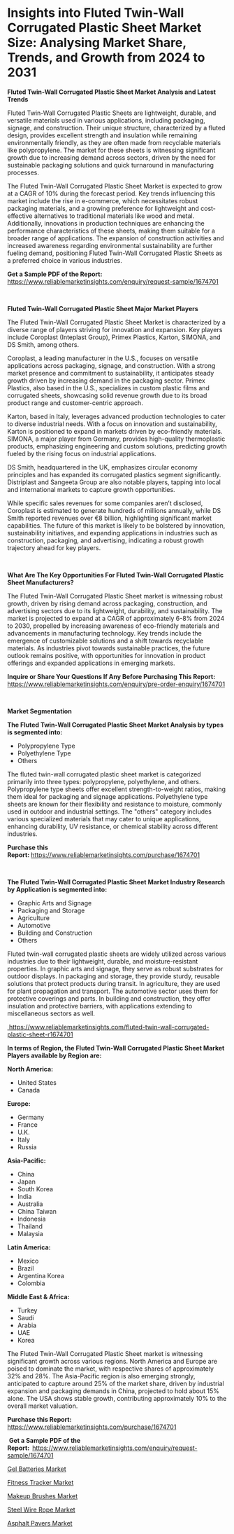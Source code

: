 <p><h1>Insights into Fluted Twin-Wall Corrugated Plastic Sheet Market Size: Analysing Market Share, Trends, and Growth from 2024 to 2031</h1></p><p><strong>Fluted Twin-Wall Corrugated Plastic Sheet Market Analysis and Latest Trends</strong></p>
<p><p>Fluted Twin-Wall Corrugated Plastic Sheets are lightweight, durable, and versatile materials used in various applications, including packaging, signage, and construction. Their unique structure, characterized by a fluted design, provides excellent strength and insulation while remaining environmentally friendly, as they are often made from recyclable materials like polypropylene. The market for these sheets is witnessing significant growth due to increasing demand across sectors, driven by the need for sustainable packaging solutions and quick turnaround in manufacturing processes.</p><p>The Fluted Twin-Wall Corrugated Plastic Sheet Market is expected to grow at a CAGR of 10% during the forecast period. Key trends influencing this market include the rise in e-commerce, which necessitates robust packaging materials, and a growing preference for lightweight and cost-effective alternatives to traditional materials like wood and metal. Additionally, innovations in production techniques are enhancing the performance characteristics of these sheets, making them suitable for a broader range of applications. The expansion of construction activities and increased awareness regarding environmental sustainability are further fueling demand, positioning Fluted Twin-Wall Corrugated Plastic Sheets as a preferred choice in various industries.</p></p>
<p><strong>Get a Sample PDF of the Report:&nbsp;</strong> <a href="https://www.reliablemarketinsights.com/enquiry/request-sample/1674701?utm_campaign=1520&utm_medium=2&utm_source=Github&utm_content=ia&utm_term=10102024&utm_id=fluted-twin-wall-corrugated-plastic-sheet">https://www.reliablemarketinsights.com/enquiry/request-sample/1674701</a></p>
<p>&nbsp;</p>
<p><strong>Fluted Twin-Wall Corrugated Plastic Sheet Major Market Players</strong></p>
<p><p>The Fluted Twin-Wall Corrugated Plastic Sheet Market is characterized by a diverse range of players striving for innovation and expansion. Key players include Coroplast (Inteplast Group), Primex Plastics, Karton, SIMONA, and DS Smith, among others. </p><p>Coroplast, a leading manufacturer in the U.S., focuses on versatile applications across packaging, signage, and construction. With a strong market presence and commitment to sustainability, it anticipates steady growth driven by increasing demand in the packaging sector. Primex Plastics, also based in the U.S., specializes in custom plastic films and corrugated sheets, showcasing solid revenue growth due to its broad product range and customer-centric approach.</p><p>Karton, based in Italy, leverages advanced production technologies to cater to diverse industrial needs. With a focus on innovation and sustainability, Karton is positioned to expand in markets driven by eco-friendly materials. SIMONA, a major player from Germany, provides high-quality thermoplastic products, emphasizing engineering and custom solutions, predicting growth fueled by the rising focus on industrial applications.</p><p>DS Smith, headquartered in the UK, emphasizes circular economy principles and has expanded its corrugated plastics segment significantly. Distriplast and Sangeeta Group are also notable players, tapping into local and international markets to capture growth opportunities.</p><p>While specific sales revenues for some companies aren’t disclosed, Coroplast is estimated to generate hundreds of millions annually, while DS Smith reported revenues over €8 billion, highlighting significant market capabilities. The future of this market is likely to be bolstered by innovation, sustainability initiatives, and expanding applications in industries such as construction, packaging, and advertising, indicating a robust growth trajectory ahead for key players.</p></p>
<p>&nbsp;</p>
<p><strong>What Are The Key Opportunities For Fluted Twin-Wall Corrugated Plastic Sheet Manufacturers?</strong></p>
<p><p>The Fluted Twin-Wall Corrugated Plastic Sheet market is witnessing robust growth, driven by rising demand across packaging, construction, and advertising sectors due to its lightweight, durability, and sustainability. The market is projected to expand at a CAGR of approximately 6-8% from 2024 to 2030, propelled by increasing awareness of eco-friendly materials and advancements in manufacturing technology. Key trends include the emergence of customizable solutions and a shift towards recyclable materials. As industries pivot towards sustainable practices, the future outlook remains positive, with opportunities for innovation in product offerings and expanded applications in emerging markets.</p></p>
<p><strong>Inquire or Share Your Questions If Any Before Purchasing This Report:</strong> <a href="https://www.reliablemarketinsights.com/enquiry/pre-order-enquiry/1674701?utm_campaign=1520&utm_medium=2&utm_source=Github&utm_content=ia&utm_term=10102024&utm_id=fluted-twin-wall-corrugated-plastic-sheet">https://www.reliablemarketinsights.com/enquiry/pre-order-enquiry/1674701</a></p>
<p>&nbsp;</p>
<p><strong>Market Segmentation</strong></p>
<p><strong>The Fluted Twin-Wall Corrugated Plastic Sheet Market Analysis by types is segmented into:</strong></p>
<p><ul><li>Polypropylene Type</li><li>Polyethylene Type</li><li>Others</li></ul></p>
<p><p>The fluted twin-wall corrugated plastic sheet market is categorized primarily into three types: polypropylene, polyethylene, and others. Polypropylene type sheets offer excellent strength-to-weight ratios, making them ideal for packaging and signage applications. Polyethylene type sheets are known for their flexibility and resistance to moisture, commonly used in outdoor and industrial settings. The "others" category includes various specialized materials that may cater to unique applications, enhancing durability, UV resistance, or chemical stability across different industries.</p></p>
<p><strong>Purchase this Report:&nbsp;</strong><a href="https://www.reliablemarketinsights.com/purchase/1674701?utm_campaign=1520&utm_medium=2&utm_source=Github&utm_content=ia&utm_term=10102024&utm_id=fluted-twin-wall-corrugated-plastic-sheet">https://www.reliablemarketinsights.com/purchase/1674701</a></p>
<p>&nbsp;</p>
<p><strong>The Fluted Twin-Wall Corrugated Plastic Sheet Market Industry Research by Application is segmented into:</strong></p>
<p><ul><li>Graphic Arts and Signage</li><li>Packaging and Storage</li><li>Agriculture</li><li>Automotive</li><li>Building and Construction</li><li>Others</li></ul></p>
<p><p>Fluted twin-wall corrugated plastic sheets are widely utilized across various industries due to their lightweight, durable, and moisture-resistant properties. In graphic arts and signage, they serve as robust substrates for outdoor displays. In packaging and storage, they provide sturdy, reusable solutions that protect products during transit. In agriculture, they are used for plant propagation and transport. The automotive sector uses them for protective coverings and parts. In building and construction, they offer insulation and protective barriers, with applications extending to miscellaneous sectors as well.</p></p>
<p><a href="https://www.reliablemarketinsights.com/fluted-twin-wall-corrugated-plastic-sheet-r1674701?utm_campaign=1520&utm_medium=2&utm_source=Github&utm_content=ia&utm_term=10102024&utm_id=fluted-twin-wall-corrugated-plastic-sheet">&nbsp;https://www.reliablemarketinsights.com/fluted-twin-wall-corrugated-plastic-sheet-r1674701</a></p>
<p><strong>In terms of Region, the Fluted Twin-Wall Corrugated Plastic Sheet Market Players available by Region are:</strong></p>
<p>
    <p> <strong> North America: </strong>
        <ul>
            <li>United States</li>
            <li>Canada</li>
        </ul>
        </p> 
    <p> <strong> Europe: </strong>
        <ul>
            <li>Germany</li>
            <li>France</li>
            <li>U.K.</li>
            <li>Italy</li>
            <li>Russia</li>
        </ul>
        </p> 
    <p> <strong> Asia-Pacific: </strong>
        <ul>
            <li>China</li>
            <li>Japan</li>
            <li>South Korea</li>
            <li>India</li>
            <li>Australia</li>
            <li>China Taiwan</li>
            <li>Indonesia</li>
            <li>Thailand</li>
            <li>Malaysia</li>
        </ul>
        </p> 
    <p> <strong> Latin America: </strong>
        <ul>
            <li>Mexico</li>
            <li>Brazil</li>
            <li>Argentina Korea</li>
            <li>Colombia</li>
        </ul>
        </p> 
    <p> <strong> Middle East & Africa: </strong>
        <ul>
            <li>Turkey</li>
            <li>Saudi</li>
            <li>Arabia</li>
            <li>UAE</li>
            <li>Korea</li>
        </ul>
    </p>
    </p>
<p><p>The Fluted Twin-Wall Corrugated Plastic Sheet market is witnessing significant growth across various regions. North America and Europe are poised to dominate the market, with respective shares of approximately 32% and 28%. The Asia-Pacific region is also emerging strongly, anticipated to capture around 25% of the market share, driven by industrial expansion and packaging demands in China, projected to hold about 15% alone. The USA shows stable growth, contributing approximately 10% to the overall market valuation.</p></p>
<p><strong>Purchase this Report: </strong><a href="https://www.reliablemarketinsights.com/purchase/1674701?utm_campaign=1520&utm_medium=2&utm_source=Github&utm_content=ia&utm_term=10102024&utm_id=fluted-twin-wall-corrugated-plastic-sheet">https://www.reliablemarketinsights.com/purchase/1674701</a></p>
<p>&nbsp;<strong>Get a Sample PDF of the Report:&nbsp;&nbsp;</strong><a href="https://www.reliablemarketinsights.com/enquiry/request-sample/1674701?utm_campaign=1520&utm_medium=2&utm_source=Github&utm_content=ia&utm_term=10102024&utm_id=fluted-twin-wall-corrugated-plastic-sheet">https://www.reliablemarketinsights.com/enquiry/request-sample/1674701</a></p>
<p><strong></strong></p>
<p><p><a href="https://www.linkedin.com/pulse/insights-gel-batteries-market-players-size-geographical-regions-hvjde?utm_campaign=1520&utm_medium=2&utm_source=Github&utm_content=ia&utm_term=10102024&utm_id=fluted-twin-wall-corrugated-plastic-sheet">Gel Batteries Market</a></p><p><a href="https://www.linkedin.com/pulse/opportunities-challenges-fitness-tracker-market-strategic-ia0te?utm_campaign=1520&utm_medium=2&utm_source=Github&utm_content=ia&utm_term=10102024&utm_id=fluted-twin-wall-corrugated-plastic-sheet">Fitness Tracker Market</a></p><p><a href="https://www.linkedin.com/pulse/emerging-technologies-reshaping-makeup-brushes-market-impact-8udee?utm_campaign=1520&utm_medium=2&utm_source=Github&utm_content=ia&utm_term=10102024&utm_id=fluted-twin-wall-corrugated-plastic-sheet">Makeup Brushes Market</a></p><p><a href="https://www.linkedin.com/pulse/steel-wire-rope-market-maturity-analysis-regional-disparities-bae2e?utm_campaign=1520&utm_medium=2&utm_source=Github&utm_content=ia&utm_term=10102024&utm_id=fluted-twin-wall-corrugated-plastic-sheet">Steel Wire Rope Market</a></p><p><a href="https://www.linkedin.com/pulse/comprehensive-asphalt-pavers-market-report-regional-analysis-4nkic?utm_campaign=1520&utm_medium=2&utm_source=Github&utm_content=ia&utm_term=10102024&utm_id=fluted-twin-wall-corrugated-plastic-sheet">Asphalt Pavers Market</a></p></p>